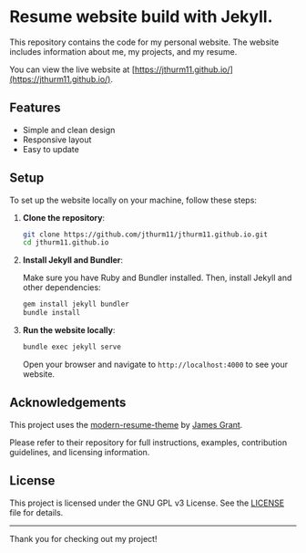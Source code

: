 # Resume website build with Jekyll.

This repository contains the code for my personal website. The website includes information about me, my projects, and my resume.

You can view the live website at [https://jthurm11.github.io/](https://jthurm11.github.io/).

## Features

- Simple and clean design
- Responsive layout
- Easy to update

## Setup

To set up the website locally on your machine, follow these steps:

1. **Clone the repository**:

    ```bash
    git clone https://github.com/jthurm11/jthurm11.github.io.git
    cd jthurm11.github.io
    ```

2. **Install Jekyll and Bundler**:

    Make sure you have Ruby and Bundler installed. Then, install Jekyll and other dependencies:

    ```bash
    gem install jekyll bundler
    bundle install
    ```

3. **Run the website locally**:

    ```bash
    bundle exec jekyll serve
    ```

    Open your browser and navigate to `http://localhost:4000` to see your website.

## Acknowledgements

This project uses the [modern-resume-theme](https://github.com/sproogen/modern-resume-theme) by [James Grant](https://github.com/sproogen).

Please refer to their repository for full instructions, examples, contribution guidelines, and licensing information.

## License

This project is licensed under the GNU GPL v3 License. See the [LICENSE](LICENSE) file for details.

---

Thank you for checking out my project!
